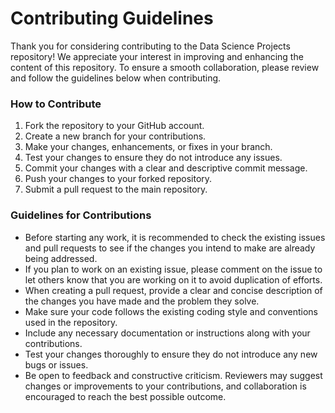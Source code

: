# Contributing Guidelines
Thank you for considering contributing to the Data Science Projects repository! We appreciate your interest in improving and enhancing the content of this repository. To ensure a smooth collaboration, please review and follow the guidelines below when contributing.

### How to Contribute
1. Fork the repository to your GitHub account.
2. Create a new branch for your contributions.
3. Make your changes, enhancements, or fixes in your branch.
4. Test your changes to ensure they do not introduce any issues.
5. Commit your changes with a clear and descriptive commit message.
6. Push your changes to your forked repository.
7. Submit a pull request to the main repository.

### Guidelines for Contributions
- Before starting any work, it is recommended to check the existing issues and pull requests to see if the changes you intend to make are already being addressed.
- If you plan to work on an existing issue, please comment on the issue to let others know that you are working on it to avoid duplication of efforts.
- When creating a pull request, provide a clear and concise description of the changes you have made and the problem they solve.
- Make sure your code follows the existing coding style and conventions used in the repository.
- Include any necessary documentation or instructions along with your contributions.
- Test your changes thoroughly to ensure they do not introduce any new bugs or issues.
- Be open to feedback and constructive criticism. Reviewers may suggest changes or improvements to your contributions, and collaboration is encouraged to reach the best possible outcome.
